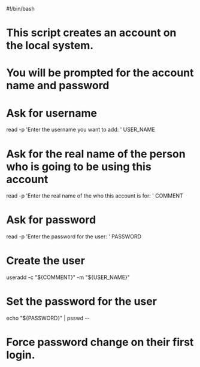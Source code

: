 #!/bin/bash



# This script creates an account on the local system.

# You will be prompted for the account name and password 





# Ask for username

read -p 'Enter the username you want to add: ' USER_NAME



# Ask for the real name of the person who is going to be using this account 

read -p 'Enter the real name of the who this account is for: ' COMMENT



# Ask for password

read -p 'Enter the password for the user: ' PASSWORD



# Create the user

useradd -c "${COMMENT}" -m "${USER_NAME}"



# Set the password for the user

echo "${PASSWORD}" | psswd --







# Force password change on their first login. 



